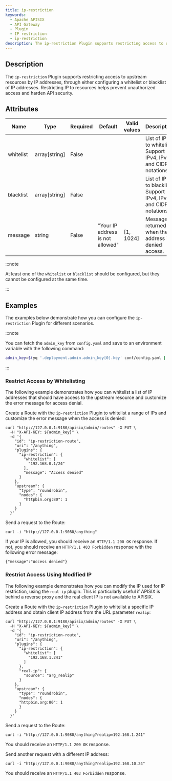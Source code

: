 ```yaml
---
title: ip-restriction
keywords:
  - Apache APISIX
  - API Gateway
  - Plugin
  - IP restriction
  - ip-restriction
description: The ip-restriction Plugin supports restricting access to upstream resources by IP addresses, through either configuring a whitelist or blacklist of IP addresses.
---
```


<!--
#
# Licensed to the Apache Software Foundation (ASF) under one or more
# contributor license agreements.  See the NOTICE file distributed with
# this work for additional information regarding copyright ownership.
# The ASF licenses this file to You under the Apache License, Version 2.0
# (the "License"); you may not use this file except in compliance with
# the License.  You may obtain a copy of the License at
#
#     http://www.apache.org/licenses/LICENSE-2.0
#
# Unless required by applicable law or agreed to in writing, software
# distributed under the License is distributed on an "AS IS" BASIS,
# WITHOUT WARRANTIES OR CONDITIONS OF ANY KIND, either express or implied.
# See the License for the specific language governing permissions and
# limitations under the License.
#
-->

<head>
  <link rel="canonical" href="https://docs.api7.ai/hub/ip-restriction" />
</head>

## Description

The `ip-restriction` Plugin supports restricting access to upstream resources by IP addresses, through either configuring a whitelist or blacklist of IP addresses. Restricting IP to resources helps prevent unauthorized access and harden API security.

## Attributes

| Name      | Type          | Required | Default                         | Valid values | Description                                                 |
|-----------|---------------|----------|---------------------------------|--------------|-------------------------------------------------------------|
| whitelist | array[string] | False    |                                 |              | List of IPs to whitelist. Support IPv4, IPv6, and CIDR notations.                   |
| blacklist | array[string] | False    |                                 |              | List of IPs to blacklist. Support IPv4, IPv6, and CIDR notations.                    |
| message   | string        | False    | "Your IP address is not allowed" | [1, 1024]    | Message returned when the IP address is denied access. |

:::note

At least one of the `whitelist` or `blacklist` should be configured, but they cannot be configured at the same time.

:::

## Examples

The examples below demonstrate how you can configure the `ip-restriction` Plugin for different scenarios.

:::note

You can fetch the `admin_key` from `config.yaml` and save to an environment variable with the following command:

```bash
admin_key=$(yq '.deployment.admin.admin_key[0].key' conf/config.yaml | sed 's/"//g')
```

:::

### Restrict Access by Whitelisting

The following example demonstrates how you can whitelist a list of IP addresses that should have access to the upstream resource and customize the error message for access denial.

Create a Route with the `ip-restriction` Plugin to whitelist a range of IPs and customize the error message when the access is denied:

```shell
curl "http://127.0.0.1:9180/apisix/admin/routes" -X PUT \
  -H "X-API-KEY: ${admin_key}" \
  -d '{
    "id": "ip-restriction-route",
    "uri": "/anything",
    "plugins": {
      "ip-restriction": {
        "whitelist": [
          "192.168.0.1/24"
        ],
        "message": "Access denied"
      }
    },
    "upstream": {
      "type": "roundrobin",
      "nodes": {
        "httpbin.org:80": 1
      }
    }
  }'
```

Send a request to the Route:

```shell
curl -i "http://127.0.0.1:9080/anything"
```

If your IP is allowed, you should receive an `HTTP/1.1 200 OK` response. If not, you should receive an `HTTP/1.1 403 Forbidden` response with the following error message:

```text
{"message":"Access denied"}
```

### Restrict Access Using Modified IP

The following example demonstrates how you can modify the IP used for IP restriction, using the `real-ip` plugin. This is particularly useful if APISIX is behind a reverse proxy and the real client IP is not available to APISIX.

Create a Route with the `ip-restriction` Plugin to whitelist a specific IP address and obtain client IP address from the URL parameter `realip`:

```shell
curl "http://127.0.0.1:9180/apisix/admin/routes" -X PUT \
  -H "X-API-KEY: ${admin_key}" \
  -d '{
    "id": "ip-restriction-route",
    "uri": "/anything",
    "plugins": {
      "ip-restriction": {
        "whitelist": [
          "192.168.1.241"
        ]
      },
      "real-ip": {
        "source": "arg_realip"
      }
    },
    "upstream": {
      "type": "roundrobin",
      "nodes": {
      "httpbin.org:80": 1
      }
    }
  }'
```

Send a request to the Route:

```shell
curl -i "http://127.0.0.1:9080/anything?realip=192.168.1.241"
```

You should receive an `HTTP/1.1 200 OK` response.

Send another request with a different IP address:

```shell
curl -i "http://127.0.0.1:9080/anything?realip=192.168.10.24"
```

You should receive an `HTTP/1.1 403 Forbidden` response.

